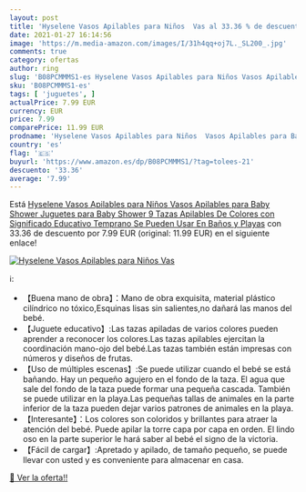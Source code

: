```yaml
---
layout: post
title: 'Hyselene Vasos Apilables para Niños  Vas al 33.36 % de descuento'
date: 2021-01-27 16:14:56
image: 'https://m.media-amazon.com/images/I/31h4qq+oj7L._SL200_.jpg'
comments: true
category: ofertas
author: ring
slug: 'B08PCMMMS1-es Hyselene Vasos Apilables para Niños Vasos Apilables para...'
sku: 'B08PCMMMS1-es'
tags: [ 'juguetes', ]
actualPrice: 7.99 EUR
currency: EUR
price: 7.99
comparePrice: 11.99 EUR
prodname: 'Hyselene Vasos Apilables para Niños  Vasos Apilables para Baby Shower  Juguetes para Baby Shower  9 Tazas Apilables De Colores con Significado Educativo Temprano  Se Pueden Usar En Baños y Playas'
country: 'es'
flag: '🇪🇸'
buyurl: 'https://www.amazon.es/dp/B08PCMMMS1/?tag=tolees-21'
descuento: '33.36'
average: '7.99'
---
```


Está [Hyselene Vasos Apilables para Niños  Vasos Apilables para Baby Shower  Juguetes para Baby Shower  9 Tazas Apilables De Colores con Significado Educativo Temprano  Se Pueden Usar En Baños y Playas](https://www.amazon.es/dp/B08PCMMMS1/?tag=tolees-21) con 33.36 de descuento por 7.99 EUR (original: 11.99 EUR) en el siguiente enlace!

[![Hyselene Vasos Apilables para Niños  Vas](https://m.media-amazon.com/images/I/31h4qq+oj7L._SL200_.jpg)](https://www.amazon.es/dp/B08PCMMMS1/?tag=tolees-21)

ℹ️:

- 【Buena mano de obra】：Mano de obra exquisita, material plástico cilíndrico no tóxico,Esquinas lisas sin salientes,no dañará las manos del bebé.
- 【Juguete educativo】:Las tazas apiladas de varios colores pueden aprender a reconocer los colores.Las tazas apilables ejercitan la coordinación mano-ojo del bebé.Las tazas también están impresas con números y diseños de frutas.
- 【Uso de múltiples escenas】:Se puede utilizar cuando el bebé se está bañando. Hay un pequeño agujero en el fondo de la taza. El agua que sale del fondo de la taza puede formar una pequeña cascada. También se puede utilizar en la playa.Las pequeñas tallas de animales en la parte inferior de la taza pueden dejar varios patrones de animales en la playa.
- 【Interesante】：Los colores son coloridos y brillantes para atraer la atención del bebé. Puede apilar la torre capa por capa en orden. El lindo oso en la parte superior le hará saber al bebé el signo de la victoria.
- 【Fácil de cargar】:Apretado y apilado, de tamaño pequeño, se puede llevar con usted y es conveniente para almacenar en casa.

[🛒 Ver la oferta!!](https://www.amazon.es/dp/B08PCMMMS1/?tag=tolees-21)
